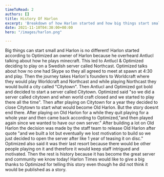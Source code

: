 ```yaml
---
timeToRead: 2
authors: []
title: History Of Harlon
excerpt: 'Breakdown of how Harlon started and how big things start small. '
date: 2021-11-10T04:30:00+00:00
hero: "/images/harlon.png"

---
```

Big things can start small and Harlon is no different! Harlon started according to Optimized an owner of Harlon because he overheard Antlucl talking about how he plays minecraft. This led to Antlucl & Optimized deciding to play on a Swedish server called Northcast. Optimized talks about how no one had Skype so they all agreed to meet at spawn at 4:30 and play. Then the journey takes Harlon's founders to Worldcraft where they would play Worldcraft and Northcast and while playing Northcast they would build a city called "Citytown". Then Antlucl and Optimized got bold and decided to start a server called Citytown. Optimized said "so we did a server called citytown and when world craft closed and we started to play there all the time". Then after playing on Citytown for a year they decided to close Citytown to start what would become Old Harlon. But the story doesnt end there. After playing on Old Harlon for a while they quit playing for a whole year and then came back according to Optimized,"and then played again since we wanted to have our own server." After building a lot on Old Harlon the decision was made by the staff team to release Old Harlon after quote "and we built a lot but eventually we lost motivation to build so we just decided to open the server after like 1 year of teasing it on disc." Optimized also said it was their last resort because there would be other people playing on it and therefore it would keep staff intrigued and motivated. Then the rest is history because it has become the great server and community we know today! Harlon Times would like to give a big thanks to Optimized for telling this story even though he did not think it would be published as a story. 